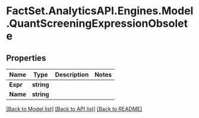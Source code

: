 # FactSet.AnalyticsAPI.Engines.Model.QuantScreeningExpressionObsolete

## Properties

Name | Type | Description | Notes
------------ | ------------- | ------------- | -------------
**Expr** | **string** |  | 
**Name** | **string** |  | 

[[Back to Model list]](../README.md#documentation-for-models) [[Back to API list]](../README.md#documentation-for-api-endpoints) [[Back to README]](../README.md)

